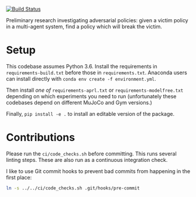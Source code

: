 [![Build Status](https://travis-ci.com/HumanCompatibleAI/adversarial-policies.svg?branch=master)](https://travis-ci.com/HumanCompatibleAI/adversarial-policies)

Preliminary research investigating adversarial policies: given a victim policy 
in a multi-agent system, find a policy which will break the victim.

# Setup

This codebase assumes Python 3.6. Install the requirements in 
`requirements-build.txt` before those in `requirements.txt`.
Anaconda users can install directly with `conda env create -f environment.yml`.

Then install *one of* `requirements-aprl.txt` or `requirements-modelfree.txt`
depending on which experiments you need to run (unfortunately these codebases
depend on different MuJoCo and Gym versions.)

Finally, `pip install -e .` to install an editable version of the package.

# Contributions

Please run the `ci/code_checks.sh` before committing. This runs several linting steps.
These are also run as a continuous integration check.

I like to use Git commit hooks to prevent bad commits from happening in the first place:
```bash
ln -s ../../ci/code_checks.sh .git/hooks/pre-commit

```
